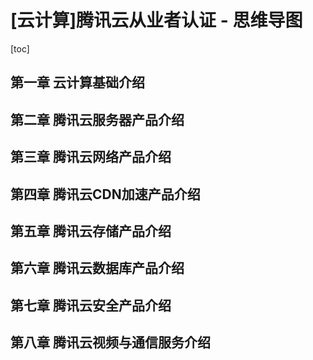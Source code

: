 # [云计算]腾讯云从业者认证 - 思维导图

[toc]

## 第一章 云计算基础介绍



## 第二章 腾讯云服务器产品介绍



## 第三章 腾讯云网络产品介绍



## 第四章 腾讯云CDN加速产品介绍



## 第五章 腾讯云存储产品介绍



## 第六章 腾讯云数据库产品介绍



## 第七章 腾讯云安全产品介绍



## 第八章 腾讯云视频与通信服务介绍